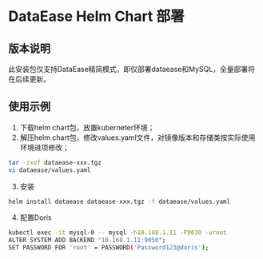 # DataEase Helm Chart 部署
## 版本说明
此安装包仅支持DataEase精简模式，即仅部署dataease和MySQL，全量部署将在后续更新。
## 使用示例
1. 下载helm chart包，放置kuberneter环境；
2. 解压helm chart包，修改values.yaml文件，对镜像版本和存储类按实际使用环境进项修改；
```bash
tar -zxvf dataease-xxx.tgz
vi dataease/values.yaml
```
3. 安装
```bash
helm install dataease dataease-xxx.tgz -f dataease/values.yaml
```
4. 配置Doris
```bash
kubectl exec -it mysql-0 -- mysql -h10.168.1.11 -P9030 -uroot
ALTER SYSTEM ADD BACKEND "10.168.1.11:9050";
SET PASSWORD FOR 'root' = PASSWORD('Password123@doris');
```